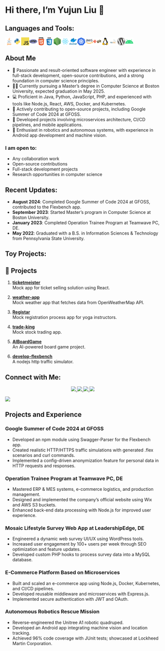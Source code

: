 # Hi there, I’m Yujun Liu 👋

## Languages and Tools:

<p>
  <img align="left" alt="Java" width="26px" src="https://raw.githubusercontent.com/github/explore/main/topics/java/java.png" />
  <img align="left" alt="Python" width="26px" src="https://raw.githubusercontent.com/github/explore/main/topics/python/python.png" />
  <img align="left" alt="JavaScript" width="26px" src="https://raw.githubusercontent.com/github/explore/main/topics/javascript/javascript.png" />
  <img align="left" alt="PHP" width="26px" src="https://raw.githubusercontent.com/github/explore/main/topics/php/php.png" />
  <img align="left" alt="HTML5" width="26px" src="https://raw.githubusercontent.com/github/explore/main/topics/html/html.png" />
  <img align="left" alt="CSS3" width="26px" src="https://raw.githubusercontent.com/github/explore/main/topics/css/css.png" />
  <img align="left" alt="Node.js" width="26px" src="https://raw.githubusercontent.com/github/explore/main/topics/nodejs/nodejs.png" />
  <img align="left" alt="React" width="26px" src="https://raw.githubusercontent.com/github/explore/main/topics/react/react.png" />
  <img align="left" alt="Docker" width="26px" src="https://raw.githubusercontent.com/github/explore/main/topics/docker/docker.png" />
  <img align="left" alt="Kubernetes" width="26px" src="https://raw.githubusercontent.com/github/explore/main/topics/kubernetes/kubernetes.png" />
  <img align="left" alt="AWS" width="26px" src="https://raw.githubusercontent.com/github/explore/main/topics/aws/aws.png" />
  <img align="left" alt="Git" width="26px" src="https://raw.githubusercontent.com/github/explore/main/topics/git/git.png" />
  <img align="left" alt="Linux" width="26px" src="https://raw.githubusercontent.com/github/explore/main/topics/linux/linux.png" />
  <img align="left" alt="MySQL" width="26px" src="https://raw.githubusercontent.com/github/explore/main/topics/mysql/mysql.png" />
  <img align="left" alt="WordPress" width="26px" src="https://raw.githubusercontent.com/github/explore/main/topics/wordpress/wordpress.png" />
  <img align="left" alt="Android" width="26px" src="https://raw.githubusercontent.com/github/explore/main/topics/android/android.png" />
</p>

<br clear="left"/>

## About Me

- 🔭 Passionate and result-oriented software engineer with experience in full-stack development, open-source contributions, and a strong foundation in computer science principles.
- 👨‍🎓 Currently pursuing a Master’s degree in Computer Science at Boston University, expected graduation in May 2025.
- 💻 Proficient in Java, Python, JavaScript, PHP, and experienced with tools like Node.js, React, AWS, Docker, and Kubernetes.
- 🌱 Actively contributing to open-source projects, including Google Summer of Code 2024 at GFOSS.
- 🚀 Developed projects involving microservices architecture, CI/CD pipelines, and mobile applications.
- 🤖 Enthusiast in robotics and autonomous systems, with experience in Android app development and machine vision.

### I am open to:

- Any collaboration work
- Open-source contributions
- Full-stack development projects
- Research opportunities in computer science

## Recent Updates:

- **August 2024**: Completed Google Summer of Code 2024 at GFOSS, contributed to the Flexbench app.
- **September 2023**: Started Master’s program in Computer Science at Boston University.
- **January 2023**: Completed Operation Trainee Program at Teamwave PC, DE.
- **May 2022**: Graduated with a B.S. in Information Sciences & Technology from Pennsylvania State University.

## Toy Projects:
## 📂 Projects

1. **[ticketmeister](https://github.com/ajun01/ticketmeister)**  
   Mock app for ticket selling solution using React.

2. **[weather-app](https://github.com/ajun01/weather-app)**  
   Mock weather app that fetches data from OpenWeatherMap API.

3. **[Registar](https://github.com/ajun01/Registar)**  
   Mock registration process app for yoga instructors.

4. **[trade-king](https://github.com/ajun01/trade-king)**  
   Mock stock trading app.

5. **[AIBoardGame](https://github.com/ajun01/AIBoardGame)**  
    An AI-powered board game project.

6. **[develop-flexbench](https://github.com/ajun01/develop-flexbench)**  
    A nodejs http traffic simulator.

## Connect with Me:

<p align="center">
  <a href="https://docs.google.com/document/d/1N1jUcrAv7VVRQC3pCZJCyiZIdYGmIFn3kmNYF28QPcY/edit?tab=t.0" target="_blank">
    <img src="https://img.shields.io/badge/Resume-Click%20Here-blue?style=for-the-badge&logo=google-drive&logoColor=white" />
  </a>
  <a href="https://ajun01.github.io/React-Portfolio/" target="_blank">
    <img src="https://img.shields.io/badge/Portfolio-Visit-blueviolet?style=for-the-badge&logo=react&logoColor=white" />
  </a>
  <a href="https://www.linkedin.com/in/yujun-liu-challenger/" target="_blank">
    <img src="https://img.shields.io/badge/LinkedIn-Connect%20Now-blue?style=for-the-badge&logo=linkedin&logoColor=white" />
  </a>
  <a href="https://flexivian.github.io/flexbench/docs/GSoC/2024/" target="_blank">
    <img src="https://img.shields.io/badge/GSOC%202024-Learn%20More-orange?style=for-the-badge&logo=google&logoColor=white" />
  </a>
</p>

<div>
  <img align="left" src="https://github-readme-stats.vercel.app/api/top-langs/?username=AJun01&layout=compact&theme=tokyonight" />
</div>

<br clear="left"/>

## Projects and Experience

### Google Summer of Code 2024 at GFOSS

- Developed an npm module using Swagger-Parser for the Flexbench app.
- Created realistic HTTP/HTTPS traffic simulations with generated .flex scenarios and curl commands.
- Implemented a config-driven anonymization feature for personal data in HTTP requests and responses.

### Operation Trainee Program at Teamwave PC, DE

- Mastered ERP & MES systems, e-commerce logistics, and production management.
- Designed and implemented the company’s official website using Wix and AWS S3 buckets.
- Enhanced back-end data processing with Node.js for improved user experience.

### Mosaic Lifestyle Survey Web App at LeadershipEdge, DE

- Engineered a dynamic web survey UI/UX using WordPress tools.
- Increased user engagement by 100+ users per week through SEO optimization and feature updates.
- Developed custom PHP hooks to process survey data into a MySQL database.

### E-Commerce Platform Based on Microservices

- Built and scaled an e-commerce app using Node.js, Docker, Kubernetes, and CI/CD pipelines.
- Developed reusable middleware and microservices with Express.js.
- Implemented secure authentication with JWT and OAuth.

### Autonomous Robotics Rescue Mission

- Reverse-engineered the Unitree A1 robotic quadruped.
- Developed an Android app integrating machine vision and location tracking.
- Achieved 96% code coverage with JUnit tests; showcased at Lockheed Martin Corporation.

<!-- Add more projects and experiences as needed -->
